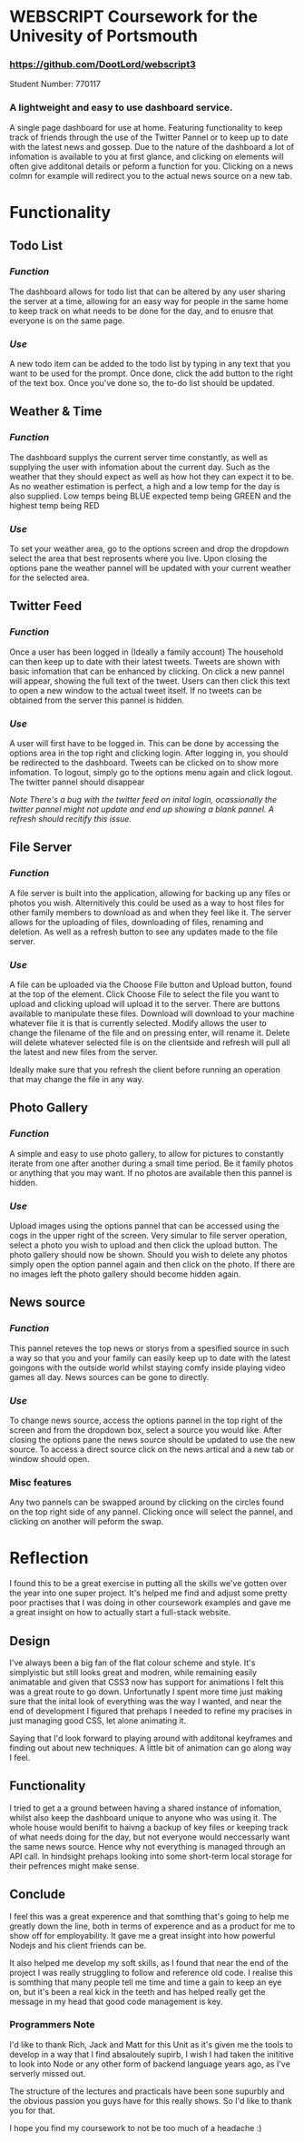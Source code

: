 # WEBSCRIPT Coursework for the Univesity of Portsmouth
### https://github.com/DootLord/webscript3

Student Number: 770117

### A lightweight and easy to use dashboard service.

A single page dashboard for use at home. Featuring functionality to keep track of friends through the use of the Twitter Pannel
or to keep up to date with the latest news and gossep. Due to the nature of the dashboard a lot of infomation is available to you
at first glance, and clicking on elements will often give additonal details or peform a function for you. Clicking on a news colmn for 
example will redirect you to the actual news source on a new tab.

# Functionality

## Todo List

### *Function*

The dashboard allows for todo list that can be altered by any user sharing the server at a time, allowing for an easy way for people in the same home to keep track on what needs to be done for the day, and to enusre that everyone is on the same page.

### *Use*

A new todo item can be added to the todo list by typing in any text that you want to be used for the prompt. Once done, click the add button to the right of the text box. Once you've done so, the to-do list should be updated. 

## Weather & Time

### *Function*

The dashboard supplys the current server time constantly, as well as supplying the user with infomation about the current day. Such as the weather that they should expect as well as how hot they can expect it to be. As no weather estimation is perfect, a high and a low temp for the day is also supplied. Low temps being BLUE expected temp being GREEN and the highest temp being RED

### *Use*

To set your weather area, go to the options screen and drop the dropdown select the area that best reprosents where you live. Upon closing the options pane the weather pannel will be updated with your current weather for the selected area.


## Twitter Feed

### *Function*

Once a user has been logged in (Ideally a family account) The household can then keep up to date with their latest tweets. Tweets are shown with basic infomation that can be enhanced by clicking. On click a new pannel will appear, showing the full text of the tweet. Users can then click this text to open a new window to the actual tweet itself. If no tweets can be obtained from the server this pannel is hidden.

### *Use*

A user will first have to be logged in. This can be done by accessing the options area in the top right and clicking login. After logging in, you should be redirected to the dashboard. Tweets can be clicked on to show more infomation. To logout, simply go to the options menu again and click logout. The twitter pannel should disappear

*Note There's a bug with the twitter feed on inital login, ocassionally the twitter pannel might not update and end up showing a blank pannel. A refresh should recitify this issue.*

## File Server

### *Function*

A file server is built into the application, allowing for backing up any files or photos you wish. Alternitively this could be used as a way to host files for other family members to download as and when they feel like it. The server allows for the uploading of files, downloading of files, renaming and deletion. As well as a refresh button to see any updates made to the file server.

### *Use*

A file can be uploaded via the Choose File button and Upload button, found at the top of the element. Click Choose File to select the file you want to upload and clicking upload will upload it to the server. There are buttons available to manipulate these files. Download will download to your machine whatever file it is that is currently selected. Modify allows the user to change the filename of the file and on pressing enter, will rename it. Delete will delete whatever selected file is on the clientside and refresh will pull all the latest and new files from the server.

Ideally make sure that you refresh the client before running an operation that may change the file in any way.

## Photo Gallery

### *Function*
A simple and easy to use photo gallery, to allow for pictures to constantly iterate from one after another during a small time period. Be it family photos or anything that you may want. If no photos are available then this pannel is hidden.

### *Use*
Upload images using the options pannel that can be accessed using the cogs in the upper right of the screen. Very simular to file server operation, select a photo you wish to upload and then click the upload button. The photo gallery should now be shown. Should you wish to delete any photos simply open the option pannel again and then click on the photo. If there are no images left the photo gallery should become hidden again.

## News source

### *Function*
This pannel reteves the top news or storys from a spesified source in such a way so that you and your family can easily keep up to date with the latest goingons with the outside world whilst staying comfy inside playing video games all day. News sources can be gone to directly.

### *Use*
To change news source, access the options pannel in the top right of the screen and from the dropdown box, select a source you would like. After closing the options pane the news source should be updated to use the new source. To access a direct source click on the news artical and a new tab or window should open.

### Misc features
Any two pannels can be swapped around by clicking on the circles found on the top right side of any pannel. Clicking once will select the pannel, and clicking on another will peform the swap. 

# Reflection

I found this to be a great exercise in putting all the skills we've gotten over the year into one super project. It's helped me find and adjust some pretty poor practises that I was doing in other coursework examples and gave me a great insight on how to actually start a full-stack website.

## Design
I've always been a big fan of the flat colour scheme and style. It's simplyistic but still looks great and modren, while remaining easily animatable and given that CSS3 now has support for animations I felt this was a great route to go down. Unfortunatly I spent more time just making sure that the inital look of everything was the way I wanted, and near the end of development I figured that prehaps I needed to refine my pracises in just managing good CSS, let alone animating it. 

Saying that I'd look forward to playing around with additonal keyframes and finding out about new techniques. A little bit of animation can go along way I feel.

## Functionality
I tried to get a a ground between having a shared instance of infomation, whilst also keep the dashboard unique to anyone who was using it. The whole house would benifit to haivng a backup of key files or keeping track of what needs doing for the day, but not everyone would neccessarly want the same news source. Hence why not everything is managed through an API call. In hindsight prehaps looking into some short-term local storage for their pefrences might make sense.

## Conclude
I feel this was a great experence and that somthing that's going to help me greatly down the line, both in terms of experence and as a product for me to show off for employability. It gave me a great insight into how powerful Nodejs and his client friends can be.

It also helped me develop my soft skills, as I found that near the end of the project I was really struggling to follow and reference old code. I realise this is somthing that many people tell me time and time a gain to keep an eye on, but it's been a real kick in the teeth and has helped really get the message in my head that good code management is key.


### Programmers Note
I'd like to thank Rich, Jack and Matt for this Unit as it's given me the tools to develop in a way that I find absaloutely supirb, I wish I had taken the inititive to look into Node or any other form of backend language years ago, as I've serverly missed out.

The structure of the lectures and practicals have been sone supurbly and the obvious passion you guys have for this really shows. So I'd like to thank you for that.

I hope you find my coursework to not be too much of a headache :)
